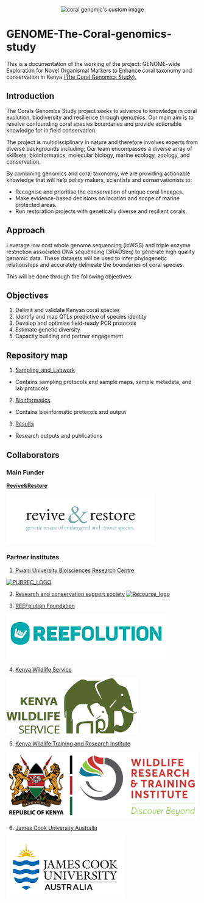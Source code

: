 

  <p align="center">
    <img src="https://coralgenomics.recourse.co.ke/wp-content/uploads/2025/10/coral_genomics_logo_edited-2-300x300.png" alt="coral genomic's custom image"/>
  </p>

# GENOME-The-Coral-genomics-study
This is a documentation of the working of the project: GENOME-wide Exploration for Novel Organismal Markers to Enhance coral taxonomy and conservation in Kenya [(The Coral Genomics Study).](https://coralgenomics.recourse.co.ke/)

## Introduction #
The Corals Genomics Study project seeks to advance to knowledge in coral evolution, biodiversity and resilience through genomics. Our main aim is to resolve confounding coral species boundaries and provide actionable knowledge for in field conservation.

The project is multidisciplinary in nature and therefore involves experts from diverse backgrounds including;
Our team encompasses a diverse array of skillsets: bioinformatics, molecular biology, marine ecology, zoology, and conservation.

By combining genomics and coral taxonomy, we are providing actionable knowledge that will help policy makers, scientists and conservationists to:

* Recognise and prioritise the conservation of unique coral lineages.
* Make evidence-based decisions on location and scope of marine protected areas.
* Run restoration projects with genetically diverse and resilient corals.

## Approach
Leverage low cost whole genome sequencing (lcWGS) and triple enzyme restriction associated DNA sequencing (3RADSeq) to generate high quality genomic data. These datasets will be used to infer phylogenetic relationships and accurately delineate the boundaries of coral species.

This will be done through the following objectives:

## Objectives
1. Delimit and validate Kenyan coral species
2. Identify and map QTLs predictive of species identity
3. Develop and optimise field-ready PCR protocols
4. Estimate genetic diversity
5. Capacity building and partner engagement

## Repository map
1. [Sampling_and_Labwork](https://coralgenomics.recourse.co.ke/)

 - Contains sampling protocols and sample maps, sample metadata, and lab protocols
2. [Bionformatics](https://coralgenomics.recourse.co.ke/)

  - Contains bioinformatic protocols and output
3. [Results](https://coralgenomics.recourse.co.ke/)

  - Research outputs and publications

## Collaborators
### Main Funder

**[Revive&Restore](https://reviverestore.org/)**

[![Revive and restore](https://github.com/Research-Conservation-Support-Society/GENOME-The-Coral-genomics-study/blob/main/assets/images/reviveandrestore_logo.png)](https://reviverestore.org/)

### Partner institutes
1. [Pwani University Bioisciences Research Centre](http://pubrec.pu.ac.ke/)

[![PUBREC_LOGO](https://coralgenomics.recourse.co.ke/wp-content/uploads/2025/09/PUBREC_LOGO-removebg-preview.png)](http://pubrec.pu.ac.ke/)

2. [Research and conservation support society](https://www.recourse.co.ke/)
[![Recourse_logo](https://www.recourse.co.ke/wp-content/uploads/2025/04/Screenshot-2025-04-19-at-13.19.09.webp)](https://www.recourse.co.ke/)

3. [REEFolution Foundation](https://reefolution.org/)

[![reefolution_LOGO](https://github.com/Research-Conservation-Support-Society/GENOME-The-Coral-genomics-study/blob/main/assets/images/reefolution_logo.png)](https://reefolution.org/)

4. [Kenya Wildlife Service](https://www.kws.go.ke/)

[![kws_LOGO](https://github.com/Research-Conservation-Support-Society/GENOME-The-Coral-genomics-study/blob/main/assets/images/kws_logo.png)](https://www.kws.go.ke/)

5. [Kenya Wildlife Training and Research Institute](https://wrti.go.ke/)

[![writi_LOGO](https://github.com/Research-Conservation-Support-Society/GENOME-The-Coral-genomics-study/blob/main/assets/images/WIRTI-Logo-web.png)](https://wrti.go.ke/)

6. [James Cook University Australia](https://www.jcu.edu.au/)

[![Jamescook_logo](https://github.com/Research-Conservation-Support-Society/GENOME-The-Coral-genomics-study/blob/main/assets/images/jcu_logo.png)](https://www.jcu.edu.au/)
